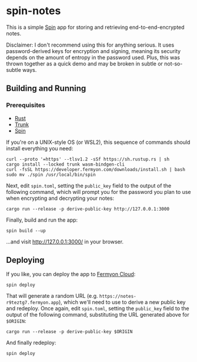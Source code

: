 # spin-notes

This is a simple [Spin](https://github.com/fermyon/spin) app for storing and
retrieving end-to-end-encrypted notes.

Disclaimer: I don't recommend using this for anything serious.  It uses
password-derived keys for encryption and signing, meaning its security depends
on the amount of entropy in the password used.  Plus, this was thrown together
as a quick demo and may be broken in subtle or not-so-subtle ways.

## Building and Running

### Prerequisites

- [Rust](https://rustup.rs/)
- [Trunk](https://trunkrs.dev/#getting-started)
- [Spin](https://developer.fermyon.com/spin/quickstart)

If you're on a UNIX-style OS (or WSL2), this sequence of commands should install
everything you need:

```
curl --proto '=https' --tlsv1.2 -sSf https://sh.rustup.rs | sh
cargo install --locked trunk wasm-bindgen-cli
curl -fsSL https://developer.fermyon.com/downloads/install.sh | bash
sudo mv ./spin /usr/local/bin/spin
```

Next, edit `spin.toml`, setting the `public_key` field to the output of the
following command, which will prompt you for the password you plan to use when
encrypting and decrypting your notes:

```
cargo run --release -p derive-public-key http://127.0.0.1:3000
```

Finally, build and run the app:

```
spin build --up
```

...and visit http://127.0.0.1:3000/ in your browser.

## Deploying

If you like, you can deploy the app to [Fermyon Cloud](https://cloud.fermyon.com):

```
spin deploy
```

That will generate a random URL (e.g. `https://notes-r9teztg7.fermyon.app`),
which we'll need to use to derive a new public key and redeploy.  Once again,
edit `spin.toml`, setting the `public_key` field to the output of the following
command, substituting the URL generated above for `$ORIGIN`:

```
cargo run --release -p derive-public-key $ORIGIN
```

And finally redeploy:

```
spin deploy
```
